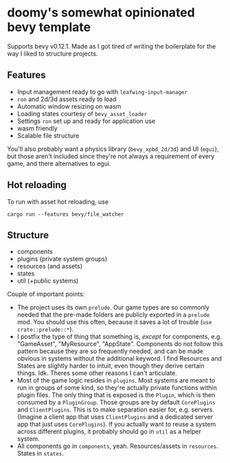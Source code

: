 # doomy's somewhat opinionated bevy template

Supports bevy v0.12.1. Made as I got tired of writing the boilerplate for the
way I liked to structure projects.

## Features

- Input management ready to go with `leafwing-input-manager`
- `ron` and 2d/3d assets ready to load
- Automatic window resizing on wasm
- Loading states courtesy of `bevy_asset_loader`
- Settings `ron` set up and ready for application use
- wasm friendly
- Scalable file structure

You'll also probably want a physics library (`bevy_xpbd_2d/3d`) and UI (`egui`),
but those aren't included since they're not always a requirement of every game,
and there alternatives to egui.

## Hot reloading

To run with asset hot reloading, use 

```
cargo run --features bevy/file_watcher
```

## Structure

- components
- plugins (private system groups)
- resources (and assets)
- states
- util (+public systems)

Couple of important points:

- The project uses its own `prelude`. Our game types are so commonly needed that
  the pre-made folders are publicly exported in a `prelude` mod. You should use
  this often, because it saves a lot of trouble (`use crate::prelude::*`).
- I postfix the type of thing that something is, *except* for components, e.g.
"GameAsset", "MyResource", "AppState". Components do not follow this pattern
because they are so frequently needed, and can be made obvious in systems
without the additional keyword. I find Resources and States are slightly harder
to intuit, even though they derive certain things. Idk. Theres some other
reasons I can't articulate.
- Most of the game logic resides in `plugins`. Most systems are meant to run in
groups of some kind, so they're actually private functions within plugin
files. The only thing that is exposed is the `Plugin`, which is then consumed by
a `PluginGroup`. Those groups are by default `CorePlugins` and `ClientPlugins`.
This is to make separation easier for, e.g. servers. (Imagine a
client app that uses `ClientPlugins` and a dedicated server app that just uses
`CorePlugins`). If you actually want to reuse a system across different plugins,
it probably should go in `util` as a helper system.
- All components go in `components`, yeah. Resources/assets in `resources`. States
in `states`.